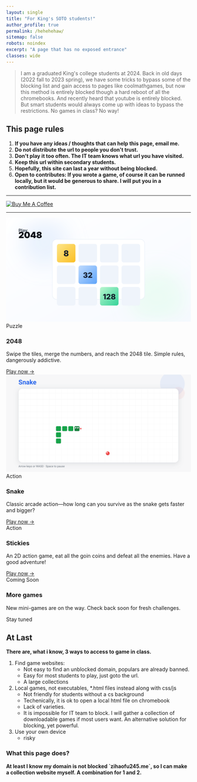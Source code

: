 ```yaml
---
layout: single
title: "For King's SOTO students!"
author_profile: true
permalink: /hehehehaw/
sitemap: false
robots: noindex
excerpt: "A page that has no exposed entrance"
classes: wide
---
```


> I am a graduated King's college students at 2024. Back in old days (2022 fall to 2023 spring), we have some 
tricks to bypass some of the blocking list and gain access to pages like coolmathgames, 
but now this method is entirely blocked though a hard reboot of all the chromebooks.
And recently heard that youtube is entirely blocked. But smart students would always come up 
with ideas to bypass the restrictions. No games in class? No way! 

## This page rules
1. **If you have any ideas / thoughts that can help this page, email me.**
2. **Do not distribute the url to people you don't trust.**
3. **Don't play it too often. The IT team knows what url you have visited.**
4. **Keep this url within secondary students.**
5. **Hopefully, this site can last a year without being blocked.**
6. **Open to contributes: If you wrote a game, of course it can be runned locally, but it would be generous to share. I will put you in a contribution list.**

---

<a href="https://www.buymeacoffee.com/zihaofu245" target="_blank">
  <img src="https://cdn.buymeacoffee.com/buttons/v2/default-yellow.png" alt="Buy Me A Coffee" style="height: 60px; width: 217px; ">
</a>

---

<link rel="stylesheet" href="/assets/css/games.css">

<div class="games-grid">
	<div class="game-card">
		<div class="card-media">
			<img src="/games/svgs/2048.svg" alt="2048 game cover" loading="lazy" />
			<span class="pill">Puzzle</span>
		</div>
		<div class="card-body">
			<h3 class="card-title">2048</h3>
			<p class="card-desc">Swipe the tiles, merge the numbers, and reach the 2048 tile. Simple rules, dangerously addictive.</p>
			<a class="card-cta" href="/hehehehaw/2048/" aria-label="Play 2048">Play now →</a>
		</div>
	</div>
	<div class="game-card">
		<div class="card-media">
			<img src="/games/svgs/snake.svg" alt="snake game cover" loading="lazy" />
			<span class="pill">Action</span>
		</div>
		<div class="card-body">
			<h3 class="card-title">Snake</h3>
			<p>Classic arcade action—how long can you survive as the snake gets faster and bigger?</p>
			<a class="card-cta" href="/hehehehaw/snake/" aria-label="Play snake">Play now →</a>
		</div>
	</div>
		<div class="game-card">
		<div class="card-media">
			<div class="soon-pattern" aria-hidden="true"></div>
			<span class="pill">Action</span>
		</div>
		<div class="card-body">
			<h3 class="card-title">Stickies</h3>
			<p class="card-desc">An 2D action game, eat all the goin coins and defeat all the enemies. Have a good adventure!</p>
			<a class="card-cta" href="/hehehehaw/runner/" aria-label="Play Stickies">Play now →</a>
		</div>
	</div>
	<!-- Teaser for future games -->
	<div class="game-card is-soon" aria-disabled="true">
		<div class="card-media">
			<div class="soon-pattern" aria-hidden="true"></div>
			<span class="pill">Coming Soon</span>
		</div>
		<div class="card-body">
			<h3 class="card-title">More games</h3>
			<p class="card-desc">New mini-games are on the way. Check back soon for fresh challenges.</p>
			<div class="card-cta">Stay tuned</div>
		</div>
	</div>
</div>

## At Last
<b>
There are, what i know, 3 ways to access to game in class.</b>

1. Find game websites:
	- Not easy to find an unblocked domain, populars are already banned.
	- Easy for most students to play, just goto the url.
	- A large collections
2. Local games, not executables, *.html files instead along with css/js
	- Not friendly for students without a cs background
	- Techenically, it is ok to open a local html file on chromebook
	- Lack of varieties.
	- It is impossible for IT team to block. I will gather a collection of downloadable games if most users want. An alternative solution for blocking, yet powerful.
3. Use your own device
	- risky

### What this page does?

<b>
At least I know my domain is not blocked `zihaofu245.me`, so I can make a collection website myself. 
A combination for 1 and 2.
</b>


